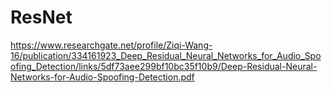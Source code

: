 # ResNet
 
https://www.researchgate.net/profile/Ziqi-Wang-16/publication/334161923_Deep_Residual_Neural_Networks_for_Audio_Spoofing_Detection/links/5df73aee299bf10bc35f10b9/Deep-Residual-Neural-Networks-for-Audio-Spoofing-Detection.pdf